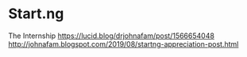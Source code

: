 # Start.ng
The Internship
https://lucid.blog/drjohnafam/post/1566654048
http://johnafam.blogspot.com/2019/08/startng-appreciation-post.html
